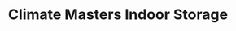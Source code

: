 ---
title: "Climate Masters Indoor Storage"
url: /charleston/climate-masters-indoor-storage/
shop: storage rental
---
